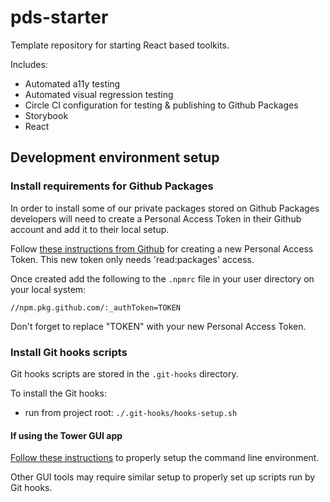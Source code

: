 # pds-starter

Template repository for starting React based toolkits.

Includes:

- Automated a11y testing
- Automated visual regression testing
- Circle CI configuration for testing & publishing to Github Packages
- Storybook
- React

## Development environment setup

### Install requirements for Github Packages

In order to install some of our private packages stored on Github Packages developers will need to create a Personal Access Token in their Github account and add it to their local setup.

Follow [these instructions from Github](https://docs.github.com/en/authentication/keeping-your-account-and-data-secure/creating-a-personal-access-token) for creating a new Personal Access Token. This new token only needs 'read:packages' access.

Once created add the following to the `.npmrc` file in your user directory on your local system:

```
//npm.pkg.github.com/:_authToken=TOKEN
```

Don't forget to replace "TOKEN" with your new Personal Access Token.

### Install Git hooks scripts

Git hooks scripts are stored in the `.git-hooks` directory.

To install the Git hooks:

- run from project root: `./.git-hooks/hooks-setup.sh`

#### If using the Tower GUI app

[Follow these instructions](https://www.git-tower.com/help/guides/integration/environment/mac) to properly setup the command line environment.

Other GUI tools may require similar setup to properly set up scripts run by Git hooks.
